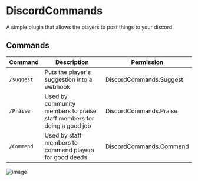 # DiscordCommands
A simple plugin that allows the players to post things to your discord
## Commands
| Command | Description | Permission |
| ------------- | ------------- | ------------- |
| `/suggest`  | Puts the player's suggestion into a webhook | DiscordCommands.Suggest  |
| `/Praise`  | Used by community members to praise staff members for doing a good job | DiscordCommands.Praise  |
| `/Commend`  | Used by staff members to commend players for good deeds  | DiscordCommands.Commend  |

![image](https://github.com/CPL-M/DiscordCommands/assets/142764647/68fa1763-04f8-49ec-b573-9af97695cf08)
